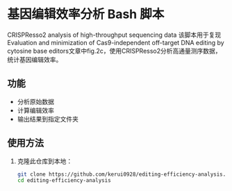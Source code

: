 # 基因编辑效率分析 Bash 脚本
CRISPResso2 analysis of high-throughput sequencing data
该脚本用于复现Evaluation and minimization of Cas9-independent off-target DNA editing by cytosine base editors文章中fig.2c，使用CRISPResso2分析高通量测序数据，统计基因编辑效率。

## 功能
- 分析原始数据
- 计算编辑效率
- 输出结果到指定文件夹

## 使用方法
1. 克隆此仓库到本地：
   ```bash
   git clone https://github.com/kerui0928/editing-efficiency-analysis.git
   cd editing-efficiency-analysis
